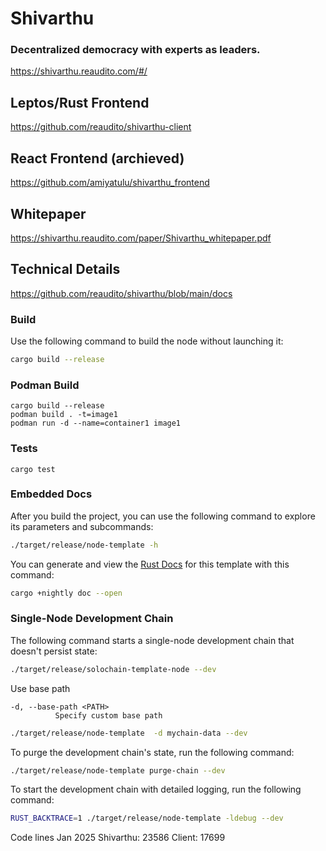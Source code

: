 # Shivarthu

### Decentralized democracy with experts as leaders.

https://shivarthu.reaudito.com/#/

## Leptos/Rust Frontend

https://github.com/reaudito/shivarthu-client

## React Frontend (archieved)

https://github.com/amiyatulu/shivarthu_frontend

## Whitepaper

https://shivarthu.reaudito.com/paper/Shivarthu_whitepaper.pdf

## Technical Details

https://github.com/reaudito/shivarthu/blob/main/docs


### Build

Use the following command to build the node without launching it:

```sh
cargo build --release
```

### Podman Build

```
cargo build --release
podman build . -t=image1
podman run -d --name=container1 image1
```

### Tests
```
cargo test
```

### Embedded Docs

After you build the project, you can use the following command to explore its
parameters and subcommands:

```sh
./target/release/node-template -h
```

You can generate and view the [Rust
Docs](https://doc.rust-lang.org/cargo/commands/cargo-doc.html) for this template
with this command:

```sh
cargo +nightly doc --open
```

### Single-Node Development Chain

The following command starts a single-node development chain that doesn't
persist state:

```sh
./target/release/solochain-template-node --dev
```

Use base path

```
-d, --base-path <PATH>
          Specify custom base path
```

```bash
./target/release/node-template  -d mychain-data --dev
```


To purge the development chain's state, run the following command:

```sh
./target/release/node-template purge-chain --dev
```

To start the development chain with detailed logging, run the following command:

```sh
RUST_BACKTRACE=1 ./target/release/node-template -ldebug --dev
```

Code lines
Jan 2025
Shivarthu: 23586
Client:  17699
